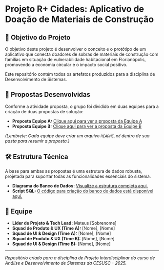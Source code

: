 # Projeto R+ Cidades: Aplicativo de Doação de Materiais de Construção

## 🎯 Objetivo do Projeto

O objetivo deste projeto é desenvolver o conceito e o protótipo de um aplicativo que conecta doadores de sobras de materiais de construção com famílias em situação de vulnerabilidade habitacional em Florianópolis, promovendo a economia circular e o impacto social positivo.

Este repositório contém todos os artefatos produzidos para a disciplina de Desenvolvimento de Sistemas.

## 🚀 Propostas Desenvolvidas

Conforme a atividade proposta, o grupo foi dividido em duas equipes para a criação de duas propostas de solução:

* **Proposta Equipe A:** [Clique aqui para ver a proposta da Equipe A](./proposal-team-A/)
* **Proposta Equipe B:** [Clique aqui para ver a proposta da Equipe B](./proposal-team-B/)

*(Lembrete: Cada equipe deve criar um arquivo `README.md` dentro de sua pasta para resumir a proposta.)*

## 🛠️ Estrutura Técnica

A base para ambas as propostas é uma estrutura de dados robusta, projetada para suportar todas as funcionalidades essenciais do sistema.

* **Diagrama do Banco de Dados:** [Visualize a estrutura completa aqui.](./assets/diagrama_entidade_relacionamento.png)
* **Script SQL:** [O código para criação do banco de dados está disponível aqui.](./database/schema.sql)

## 👥 Equipe

* **Líder de Projeto & Tech Lead:** Mateus [Sobrenome]
* **Squad de Produto & UX (Time A):** [Nome], [Nome]
* **Squad de UI & Design (Time A):** [Nome], [Nome]
* **Squad de Produto & UX (Time B):** [Nome], [Nome]
* **Squad de UI & Design (Time B):** [Nome], [Nome]

---
*Repositório criado para a disciplina de Projeto Interdisciplinar do curso de Análise e Desenvolvimento de Sistemas da CESUSC - 2025.*
